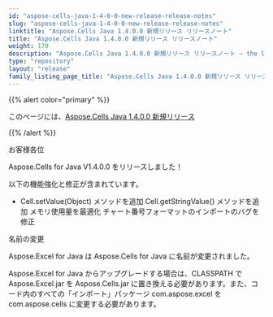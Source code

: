 ```yaml
---
id: "aspose-cells-java-1-4-0-0-new-release-release-notes"
slug: "aspose-cells-java-1-4-0-0-new-release-release-notes"
linktitle: "Aspose.Cells Java 1.4.0.0 新規リリース リリースノート"
title: "Aspose.Cells Java 1.4.0.0 新規リリース リリースノート"
weight: 170
description: "Aspose.Cells Java 1.4.0.0 新規リリース リリースノート – the latest updates and fixes."
type: "repository"
layout: "release"
family_listing_page_title: "Aspose.Cells Java 1.4.0.0 新規リリース リリースノート"
---
```

{{% alert color="primary" %}} 

このページには、[Aspose.Cells Java 1.4.0.0 新規リリース](https://releases.aspose.com/cells/java/new-releases/aspose.cells-java-1.4.0.0-new-release/)

{{% /alert %}} 

お客様各位

Aspose.Cells for Java V1.4.0.0 をリリースしました！

以下の機能強化と修正が含まれています。

- Cell.setValue(Object) メソッドを追加
Cell.getStringValue() メソッドを追加
メモリ使用量を最適化
チャート番号フォーマットのインポートのバグを修正

名前の変更

Aspose.Excel for Java は Aspose.Cells for Java に名前が変更されました。

Aspose.Excel for Java からアップグレードする場合は、CLASSPATH で Aspose.Excel.jar を Aspose.Cells.jar に置き換える必要があります。また、コード内のすべての「インポート」パッケージ com.aspose.excel を com.aspose.cells に変更する必要があります。
